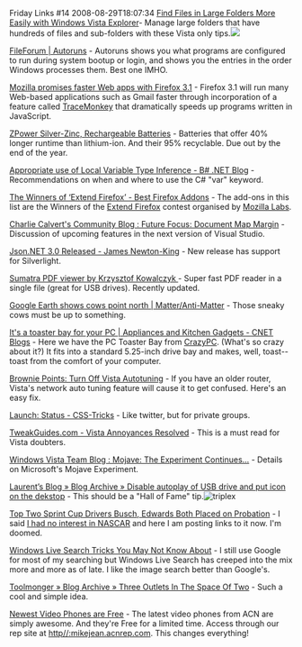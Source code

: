 Friday Links #14
2008-08-29T18:07:34
[Find Files in Large Folders More Easily with Windows Vista Explorer](http://www.labnol.org/software/tutorials/find-file-folders-in-windows-vista-explorer/4315/)- Manage large folders that have hundreds of files and sub-folders with these Vista only tips.![](http://mike-ward.net/content/images/links.gif)

[FileForum | Autoruns](http://fileforum.betanews.com/detail/Autoruns/1092024321/1) - Autoruns shows you what programs are configured to run during system bootup or login, and shows you the entries in the order Windows processes them. Best one IMHO.

[Mozilla promises faster Web apps with Firefox 3.1](http://news.cnet.com/8301-1001_3-10023723-92.html?part=rss&subj=news&tag=2547-1_3-0-5) - Firefox 3.1 will run many Web-based applications such as Gmail faster through incorporation of a feature called [TraceMonkey](https://wiki.mozilla.org/Summit2008/Sessions/Proposals/Tracing_and_JavaScript_performance) that dramatically speeds up programs written in JavaScript.

[ZPower Silver-Zinc, Rechargeable Batteries](http://www.zpowerbattery.com/) - Batteries that offer 40% longer runtime than lithium-ion. And their 95% recyclable. Due out by the end of the year.

[Appropriate use of Local Variable Type Inference - B# .NET Blog](http://community.bartdesmet.net/blogs/bart/archive/2008/08/23/appropriate-use-of-local-variable-type-inference.aspx) - Recommendations on when and where to use the C# "var" keyword.

[The Winners of ‘Extend Firefox’ - Best Firefox Addons](http://www.makeuseof.com/tag/a-closer-look-at-the-extend-firefox-winners/) - The add-ons in this list are the Winners of the [Extend Firefox](http://labs.mozilla.com/contests/extendfirefox3/) contest organised by [Mozilla Labs](http://labs.mozilla.com/).

[Charlie Calvert's Community Blog : Future Focus: Document Map Margin](http://blogs.msdn.com/charlie/archive/2008/08/15/future-focus-document-map-margin.aspx) - Discussion of upcoming features in the next version of Visual Studio.

[Json.NET 3.0 Released - James Newton-King](http://james.newtonking.com/archive/2008/08/25/json-net-3-0-released.aspx) - New release has support for Silverlight.

[Sumatra PDF viewer by Krzysztof Kowalczyk ](http://blog.kowalczyk.info/software/sumatrapdf/)- Super fast PDF reader in a single file (great for USB drives). Recently updated.

[Google Earth shows cows point north | Matter/Anti-Matter](http://news.cnet.com/8301-13641_3-10025918-44.html?part=rss&subj=news&tag=2547-1_3-0-5) - Those sneaky cows must be up to something.

[It's a toaster bay for your PC | Appliances and Kitchen Gadgets - CNET Blogs](http://blogs.cnet.com/8301-13553_1-10025959-32.html?part=rss&tag=feed&subj=AppliancesandKitchenGadgets) - Here we have the PC Toaster Bay from [CrazyPC](http://www.crazypc.com/other/misc/toast.htm). (What's so crazy about it?) It fits into a standard 5.25-inch drive bay and makes, well, toast--toast from the comfort of your computer.

[Brownie Points: Turn Off Vista Autotuning](http://mbrownchicago.spaces.live.com/Blog/cns%212221DC39E0C749A4%21908.entry) - If you have an older router, Vista's network auto tuning feature will cause it to get confused. Here's an easy fix.

[Launch: Status - CSS-Tricks](http://css-tricks.com/launch-status/) - Like twitter, but for private groups. 

[TweakGuides.com - Vista Annoyances Resolved](http://www.tweakguides.com/VA_1.html) - This is a must read for Vista doubters.

[Windows Vista Team Blog : Mojave: The Experiment Continues…](http://windowsvistablog.com/blogs/windowsvista/archive/2008/08/26/mojave-the-experiment-continues.aspx) - Details on Microsoft's Mojave Experiment.

[Laurent’s Blog » Blog Archive » Disable autoplay of USB drive and put icon on the dekstop](http://www.brichet.be/2008/08/13/disable-autoplay-of-usb-drive-and-put-icon-on-the-dekstop/) - This should be a "Hall of Fame" tip.![triplex](http://mike-ward.net/content/images/blog/FridayLinks14_BFD2/triplex_thumb.jpg)

[Top Two Sprint Cup Drivers Busch, Edwards Both Placed on Probation](http://www.dailyme.com/story/2008082700015419/) - I said [I had no interest in NASCAR](/blog/post/2008/08/17/nascar) and here I am posting links to it now. I'm doomed.

[Windows Live Search Tricks You May Not Know About](http://www.labnol.org/internet/search/windows-live-search-tricks-hacks/4337/) - I still use Google for most of my searching but Windows Live Search has creeped into the mix more and more as of late. I like the image search better than Google's.

[Toolmonger » Blog Archive » Three Outlets In The Space Of Two](http://toolmonger.com/2008/08/28/three-outlets-in-the-space-of-two/) - Such a cool and simple idea.

[Newest Video Phones are Free](http://myacn.com) - The latest video phones from ACN are simply awesome. And they're Free for a limited time. Access through our rep site at [http//:mikejean.acnrep.com](http://mikejean.acnrep.com). This changes everything!
